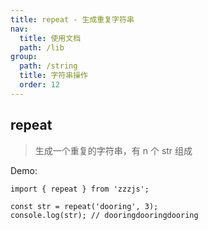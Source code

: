 ```yaml
---
title: repeat - 生成重复字符串
nav:
  title: 使用文档
  path: /lib
group:
  path: /string
  title: 字符串操作
  order: 12
---
```


## repeat

> 生成一个重复的字符串，有 n 个 str 组成

Demo:

```tsx | pure
import { repeat } from 'zzzjs';

const str = repeat('dooring', 3);
console.log(str); // dooringdooringdooring
```
